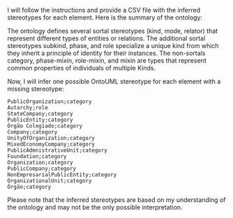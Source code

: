 I will follow the instructions and provide a CSV file with the inferred stereotypes for each element. Here is the summary of the ontology:

The ontology defines several sortal stereotypes (kind, mode, relator) that represent different types of entities or relations. The additional sortal stereotypes subkind, phase, and role specialize a unique kind from which they inherit a principle of identity for their instances. The non-sortals category, phase-mixin, role-mixin, and mixin are types that represent common properties of individuals of multiple Kinds.

Now, I will infer one possible OntoUML stereotype for each element with a missing stereotype:

```csv
PublicOrganization;category
Autarchy;role
StateCompany;category
PublicEntity;category
Órgão Colegiado;category
Company;category
UnityOfOrganization;category
MixedEconomyCompany;category
PublicAdmnistrativeUnit;category
Foundation;category
Organization;category
PublicCompany;category
NonEmpresarialPublicEntity;category
OrganizationalUnit;category
Órgão;category
```

Please note that the inferred stereotypes are based on my understanding of the ontology and may not be the only possible interpretation.